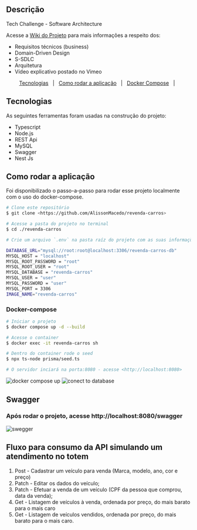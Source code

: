 ## Descrição

Tech Challenge - Software Architecture

Acesse a [Wiki do Projeto](https://github.com/tshadz/soat3-tech-chalenge/wiki) para mais informações a respeito dos:

- Requisitos técnicos (business)
- Domain-Driven Design
- S-SDLC
- Arquitetura
- Vídeo explicativo postado no Vimeo

<p align="center">
  <a href="#tecnologias">Tecnologias</a> &#xa0; | &#xa0;
  <a href="#running">Como rodar a aplicação</a> &#xa0; | &#xa0;
  <a href="#docker-compose">Docker Compose</a> &#xa0; | &#xa0;
</p>

<h2 id="tecnologias"> Tecnologias </h2>

As seguintes ferramentas foram usadas na construção do projeto:

- Typescript
- Node.js
- REST Api
- MySQL
- Swagger
- Nest Js

<h2 id="running"> Como rodar a aplicação </h2>

Foi disponibilizado o passo-a-passo para rodar esse projeto localmente com o uso do docker-compose.

```bash
# Clone este repositório
$ git clone <https://github.com/AlissonMacedo/revenda-carros>

# Acesse a pasta do projeto no terminal
$ cd ./revenda-carros

# Crie um arquivo `.env` na pasta raíz do projeto com as suas informações:

DATABASE_URL="mysql://root:root@localhost:3306/revenda-carros-db"
MYSQL_HOST = "localhost"
MYSQL_ROOT_PASSWORD = "root"
MYSQL_ROOT_USER = "root"
MYSQL_DATABASE = "revenda-carros"
MYSQL_USER = "user"
MYSQL_PASSWORD = "user"
MYSQL_PORT = 3306
IMAGE_NAME="revenda-carros"

```

<h3 id="docker-compose"> Docker-compose </h3>

```bash
# Iniciar o projeto
$ docker compose up -d --build

# Acesse o container
$ docker exec -it revenda-carros sh

# Dentro do container rode o seed
$ npx ts-node prisma/seed.ts

# O servidor inciará na porta:8080 - acesse <http://localhost:8080>
```

![docker compose up](https://github.com//AlissonMacedo/revenda-carros/assets/01)
![conect to database](https://github.com//AlissonMacedo/revenda-carros/assets/02)

## Swagger

### Após rodar o projeto, acesse http://localhost:8080/swagger

![swegger](https://github.com//AlissonMacedo/revenda-carros/assets/03)

## Fluxo para consumo da API simulando um atendimento no totem

1. Post - Cadastrar um veículo para venda (Marca, modelo, ano, cor e preço)
2. Patch - Editar os dados do veículo;
3. Patch - Efetuar a venda de um veículo (CPF da pessoa que comprou, data da venda);
4. Get - Listagem de veículos à venda, ordenada por preço, do mais barato para o mais caro
5. Get - Listagem de veículos vendidos, ordenada por preço, do mais barato para o mais caro.
